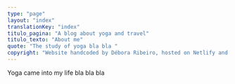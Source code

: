 ```yaml
---
type: "page"
layout: "index"
translationKey: "index"
titulo_pagina: "A blog about yoga and travel"
titulo_texto: "About me"
quote: "The study of yoga bla bla "
copyright: "Website handcoded by Débora Ribeiro, hosted on Netlify and GitHub."
---
```


Yoga came into my life bla bla bla
